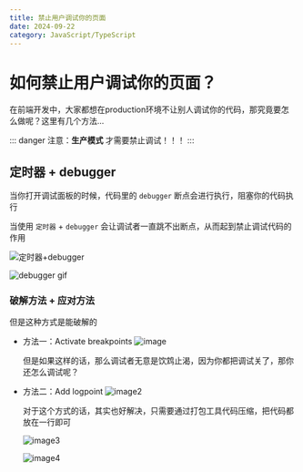```yaml
---
title: 禁止用户调试你的页面
date: 2024-09-22
category: JavaScript/TypeScript
---
```


# 如何禁止用户调试你的页面？

在前端开发中，大家都想在production环境不让别人调试你的代码，那究竟要怎么做呢？这里有几个方法...

::: danger
注意：**生产模式** 才需要禁止调试！！！
:::

## 定时器 + debugger

当你打开调试面板的时候，代码里的 `debugger` 断点会进行执行，阻塞你的代码执行

当使用 `定时器` + `debugger` 会让调试者一直跳不出断点，从而起到禁止调试代码的作用

![定时器+debugger](https://mmbiz.qpic.cn/mmbiz_png/TZL4BdZpLdhGFUEicr0nS8jxpRCOnusDfWqzr1f5QhFJCicTLwPVdkKUQlQ5LEUmHGaFMWjPC4m1lQ2LdFeSw6iaw/640?wx_fmt=png&from=appmsg&tp=webp&wxfrom=5&wx_lazy=1&wx_co=1)

![debugger gif](https://mmbiz.qpic.cn/mmbiz_gif/TZL4BdZpLdhGFUEicr0nS8jxpRCOnusDfKg7dxG9zeP61MPo3RrTsHmLfaU2ONBg1CxpcnbalfTIp7rISQGeibRA/640?wx_fmt=gif&from=appmsg&tp=webp&wxfrom=5&wx_lazy=1)

### 破解方法 + 应对方法

但是这种方式是能破解的

- 方法一：Activate breakpoints
    ![image](https://mmbiz.qpic.cn/mmbiz_gif/TZL4BdZpLdhGFUEicr0nS8jxpRCOnusDfCMxoymVeTdzmBcPfTzGibMn4ib1ib2dImkCbT6jID5npX3z7nOhKAnp1Q/640?wx_fmt=gif&from=appmsg&tp=webp&wxfrom=5&wx_lazy=1)

    但是如果这样的话，那么调试者无意是饮鸩止渴，因为你都把调试关了，那你还怎么调试呢？

- 方法二：Add logpoint
   ![image2](https://mmbiz.qpic.cn/mmbiz_gif/TZL4BdZpLdhGFUEicr0nS8jxpRCOnusDflud9Hiap5hwAgFNibS2XD3Y1MkXasdGtK0SgqK7NDUwn8gTSkaoFONiaQ/640?wx_fmt=gif&from=appmsg&tp=webp&wxfrom=5&wx_lazy=1)

   对于这个方式的话，其实也好解决，只需要通过打包工具代码压缩，把代码都放在一行即可

   ![image3](https://mmbiz.qpic.cn/mmbiz_png/TZL4BdZpLdhGFUEicr0nS8jxpRCOnusDfoRPFnIaiaPhw2XuFDr9pjP7z8b9zZnWEBwE3au9zPTLiaQt6ib0UawXyw/640?wx_fmt=png&from=appmsg&tp=webp&wxfrom=5&wx_lazy=1&wx_co=1)

   ![image4](https://mmbiz.qpic.cn/mmbiz_gif/TZL4BdZpLdhGFUEicr0nS8jxpRCOnusDfOxrcqpLnfyfbnTsI0ib6EgygDvCiaZLoBs7uaqcbGbrSl61icdibeYhutQ/640?wx_fmt=gif&from=appmsg&tp=webp&wxfrom=5&wx_lazy=1)
